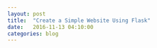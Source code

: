 ```yaml
---
layout: post
title:  "Create a Simple Website Using Flask"
date:   2016-11-13 04:10:00
categories: blog
---
```

